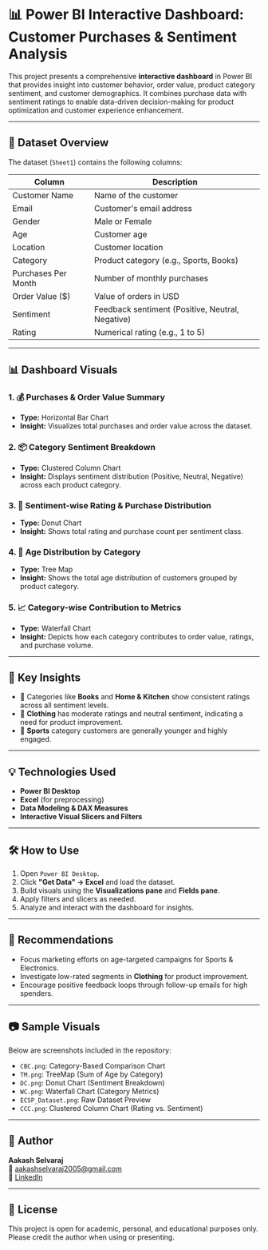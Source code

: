 # 📊 Power BI Interactive Dashboard: Customer Purchases & Sentiment Analysis

This project presents a comprehensive **interactive dashboard** in Power BI that provides insight into customer behavior, order value, product category sentiment, and customer demographics. It combines purchase data with sentiment ratings to enable data-driven decision-making for product optimization and customer experience enhancement.

---

## 📁 Dataset Overview

The dataset (`Sheet1`) contains the following columns:

| Column              | Description                               |
|---------------------|-------------------------------------------|
| Customer Name       | Name of the customer                      |
| Email               | Customer's email address                  |
| Gender              | Male or Female                            |
| Age                 | Customer age                              |
| Location            | Customer location                         |
| Category            | Product category (e.g., Sports, Books)    |
| Purchases Per Month | Number of monthly purchases               |
| Order Value ($)     | Value of orders in USD                    |
| Sentiment           | Feedback sentiment (Positive, Neutral, Negative) |
| Rating              | Numerical rating (e.g., 1 to 5)           |

---

## 📊 Dashboard Visuals

### 1. 💰 **Purchases & Order Value Summary**
- **Type:** Horizontal Bar Chart
- **Insight:** Visualizes total purchases and order value across the dataset.

### 2. 📦 **Category Sentiment Breakdown**
- **Type:** Clustered Column Chart
- **Insight:** Displays sentiment distribution (Positive, Neutral, Negative) across each product category.

### 3. 🧁 **Sentiment-wise Rating & Purchase Distribution**
- **Type:** Donut Chart
- **Insight:** Shows total rating and purchase count per sentiment class.

### 4. 🧓 **Age Distribution by Category**
- **Type:** Tree Map
- **Insight:** Shows the total age distribution of customers grouped by product category.

### 5. 📈 **Category-wise Contribution to Metrics**
- **Type:** Waterfall Chart
- **Insight:** Depicts how each category contributes to order value, ratings, and purchase volume.

---

## 🎯 Key Insights

- 📌 Categories like **Books** and **Home & Kitchen** show consistent ratings across all sentiment levels.
- 📌 **Clothing** has moderate ratings and neutral sentiment, indicating a need for product improvement.
- 📌 **Sports** category customers are generally younger and highly engaged.

---

## 💡 Technologies Used

- **Power BI Desktop**
- **Excel** (for preprocessing)
- **Data Modeling & DAX Measures**
- **Interactive Visual Slicers and Filters**

---

## 🛠 How to Use

1. Open `Power BI Desktop`.
2. Click **"Get Data" → Excel** and load the dataset.
3. Build visuals using the **Visualizations pane** and **Fields pane**.
4. Apply filters and slicers as needed.
5. Analyze and interact with the dashboard for insights.

---

## 📌 Recommendations

- Focus marketing efforts on age-targeted campaigns for Sports & Electronics.
- Investigate low-rated segments in **Clothing** for product improvement.
- Encourage positive feedback loops through follow-up emails for high spenders.

---

## 📷 Sample Visuals

Below are screenshots included in the repository:

- `CBC.png`: Category-Based Comparison Chart  
- `TM.png`: TreeMap (Sum of Age by Category)  
- `DC.png`: Donut Chart (Sentiment Breakdown)  
- `WC.png`: Waterfall Chart (Category Metrics)  
- `ECSP_Dataset.png`: Raw Dataset Preview  
- `CCC.png`: Clustered Column Chart (Rating vs. Sentiment)

---

## 👤 Author

**Aakash Selvaraj**  
📧 aakashselvaraj2005@gmail.com  
🔗 [LinkedIn](https://www.linkedin.com/in/aakash-selvaraj-8b91a027b/)

---

## 📜 License

This project is open for academic, personal, and educational purposes only. Please credit the author when using or presenting.
